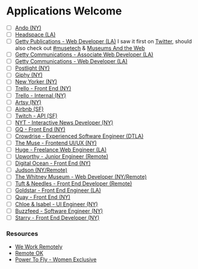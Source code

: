 # Applications Welcome

- [ ] [Ando (NY)](https://andofood.com/job?id=169890)
- [ ] [Headspace (LA)](https://boards.greenhouse.io/headspace/jobs/83105)
- [ ] [Getty Publications - Web Developer (LA)](https://jobs-getty.icims.com/jobs/2631/web-developer/job?mobile=false&width=550&height=500&bga=true&needsRedirect=false&jan1offset=-480&jun1offset=-420)
    I saw it first on [Twitter](https://twitter.com/amelialikespie/status/700015945255768064), should also check out [#musetech](https://twitter.com/hashtag/musetech?src=hash) & [Museums And the Web](http://www.museumsandtheweb.com/jobs-available-and-wanted/)
- [ ] [Getty Communications - Associate Web Developer (LA)](https://jobs-getty.icims.com/jobs/2627/associate-web-developer/job)
- [ ] [Getty Communications - Web Developer (LA)](https://jobs-getty.icims.com/jobs/2626/web-developer/job)
- [ ] [Postlight (NY)](https://postlight.recruiterbox.com/jobs/fk0h8pi/)
- [ ] [Giphy (NY)](https://boards.greenhouse.io/giphy/jobs/163772#.VuMgUJMrJE4)
- [ ] [New Yorker (NY)](http://www.newyorker.com/about/careers/frontend-developer)
- [ ] [Trello - Front End (NY)](https://trello.com/jobs/front-end-developer)
- [ ] [Trello - Internal (NY)](https://trello.com/jobs/internal-software-developer)
- [ ] [Artsy (NY)](https://www.artsy.net/article/artsy-jobs-full-stack-software-engineer)
- [ ] [Airbnb (SF)](https://www.airbnb.com/careers/departments/position/2287)
- [ ] [Twitch - API (SF)](https://jobs.lever.co/twitch/48bbfca8-c695-4c5a-8510-aa8bb5a38cd3?lever-via=cnTR1STNxJ)
- [ ] [NYT - Interactive News Developer (NY)](http://www.nytco.com/careers/newsroom/)
- [ ] [GQ - Front End (NY)](http://condenast.avature.net/careers/JobDetail/New-York-Frontend-Engineer-II-GQ/6616)
- [ ] [Crowdrise - Experienced Software Engineer (DTLA)](https://www.crowdrise.com/about/jobs#openings)
- [ ] [The Muse - Frontend UI/UX (NY)](https://www.themuse.com/jobs/themuse/frontend-uiux-engineer-153dab)
- [ ] [Huge - Freelance Web Engineer (LA)](http://www.hugeinc.com/careers/technology/los-angeles/freelance-web-engineer?gh_jid=127757)
- [ ] [Upworthy - Junior Engineer (Remote)](https://goremote.io/job/6932/junior-web-engineer)
- [ ] [Digital Ocean - Front End (NY)](https://boards.greenhouse.io/digitalocean98/jobs/72551?gh_jid=72551#application)
- [ ] [Judson (NY/Remote)](https://weworkremotely.com/jobs/2779-awesome-frontend-engineer)
- [ ] [The Whitney Museum - Web Developer (NY/Remote)](https://authenticjobs.com/jobs/27036/web-developer)
- [ ] [Tuft & Needles - Front End Developer (Remote)](https://authenticjobs.com/jobs/27126/front-end-developer)
- [ ] [Goldstar - Front End Engineer (LA)](https://authenticjobs.com/jobs/27061/front-end-engineer)
- [ ] [Quay - Front End (NY)](https://coreos.com/careers/#op-103353-quay-frontend-web-engineer)
- [ ] [Chloe & Isabel - UI Engineer (NY)](http://jobs.jobvite.com/careers/chloeandisabel/job/oLeO2fwz)
- [ ] [Buzzfeed - Software Engineer (NY)](http://www.buzzfeed.com/about/jobs?gh_jid=113340)
- [ ] [Starry - Front End Developer (NY)](https://starry.com/careers/front-end-developer)

### Resources

- [We Work Remotely](https://weworkremotely.com)
- [Remote OK](https://remoteok.io/)
- [Power To Fly - Women Exclusive](https://www.powertofly.com/)
